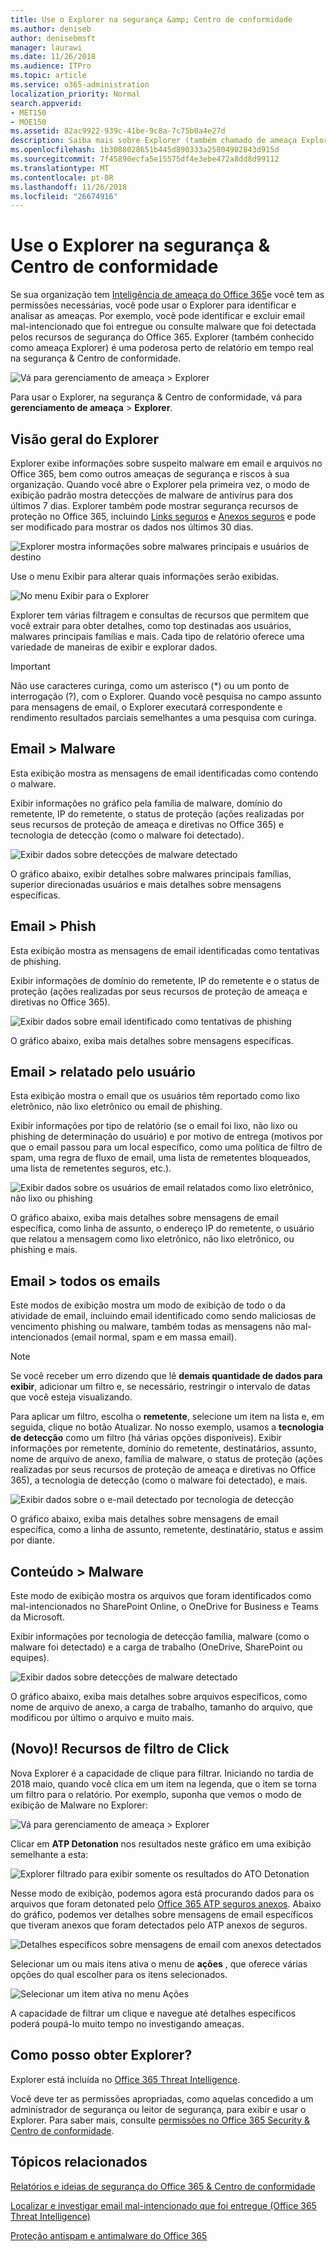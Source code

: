 ```yaml
---
title: Use o Explorer na segurança &amp; Centro de conformidade
ms.author: deniseb
author: denisebmsft
manager: laurawi
ms.date: 11/26/2018
ms.audience: ITPro
ms.topic: article
ms.service: o365-administration
localization_priority: Normal
search.appverid:
- MET150
- MOE150
ms.assetid: 82ac9922-939c-41be-9c8a-7c75b0a4e27d
description: Saiba mais sobre Explorer (também chamado de ameaça Explorer) na segurança &amp; Centro de conformidade.
ms.openlocfilehash: 1b3088028651b445d890333a25804902843d915d
ms.sourcegitcommit: 7f45890ecfa5e15575df4e3ebe472a8dd8d99112
ms.translationtype: MT
ms.contentlocale: pt-BR
ms.lasthandoff: 11/26/2018
ms.locfileid: "26674916"
---
```

# <a name="use-explorer-in-the-security-amp-compliance-center"></a>Use o Explorer na segurança &amp; Centro de conformidade

Se sua organização tem [Inteligência de ameaça do Office 365](office-365-ti.md)e você tem as permissões necessárias, você pode usar o Explorer para identificar e analisar as ameaças. Por exemplo, você pode identificar e excluir email mal-intencionado que foi entregue ou consulte malware que foi detectada pelos recursos de segurança do Office 365. Explorer (também conhecido como ameaça Explorer) é uma poderosa perto de relatório em tempo real na segurança &amp; Centro de conformidade.
  
![Vá para gerenciamento de ameaça \> Explorer](media/cab32fa2-66f1-4ad5-bc1d-2bac4dbeb48c.png)
  
Para usar o Explorer, na segurança &amp; Centro de conformidade, vá para **gerenciamento de ameaça** \> **Explorer**.
      
## <a name="explorer-overview"></a>Visão geral do Explorer

Explorer exibe informações sobre suspeito malware em email e arquivos no Office 365, bem como outros ameaças de segurança e riscos à sua organização. Quando você abre o Explorer pela primeira vez, o modo de exibição padrão mostra detecções de malware de antivírus para dos últimos 7 dias. Explorer também pode mostrar segurança recursos de proteção no Office 365, incluindo [Links seguros](atp-safe-links.md) e [Anexos seguros](atp-safe-attachments.md) e pode ser modificado para mostrar os dados nos últimos 30 dias.
  
![Explorer mostra informações sobre malwares principais e usuários de destino](media/8e8c1582-d6f4-4521-8591-686a1cb01f7e.png)
  
Use o menu Exibir para alterar quais informações serão exibidas.
  
![No menu Exibir para o Explorer](media/2bb34f58-555f-4967-ba55-740334ef1f8e.png)
  
Explorer tem várias filtragem e consultas de recursos que permitem que você extrair para obter detalhes, como top destinadas aos usuários, malwares principais famílias e mais. Cada tipo de relatório oferece uma variedade de maneiras de exibir e explorar dados.

> [!IMPORTANT]
> Não use caracteres curinga, como um asterisco (*) ou um ponto de interrogação (?), com o Explorer. Quando você pesquisa no campo assunto para mensagens de email, o Explorer executará correspondente e rendimento resultados parciais semelhantes a uma pesquisa com curinga.

## <a name="email--malware"></a>Email \> Malware

Esta exibição mostra as mensagens de email identificadas como contendo o malware.  

Exibir informações no gráfico pela família de malware, domínio do remetente, IP do remetente, o status de proteção (ações realizadas por seus recursos de proteção de ameaça e diretivas no Office 365) e tecnologia de detecção (como o malware foi detectado).  

![Exibir dados sobre detecções de malware detectado](media/d11dc568-b091-4159-b261-df13d76b520b.png)         

O gráfico abaixo, exibir detalhes sobre malwares principais famílias, superior direcionadas usuários e mais detalhes sobre mensagens específicas. 

## <a name="email--phish"></a>Email \> Phish

Esta exibição mostra as mensagens de email identificadas como tentativas de phishing.  

Exibir informações de domínio do remetente, IP do remetente e o status de proteção (ações realizadas por seus recursos de proteção de ameaça e diretivas no Office 365). 

![Exibir dados sobre email identificado como tentativas de phishing](media/2e3f97fa-2b99-47f9-afd6-216d10633c50.png) 

O gráfico abaixo, exiba mais detalhes sobre mensagens específicas. 

## <a name="email--user-reported"></a>Email \> relatado pelo usuário

Esta exibição mostra o email que os usuários têm reportado como lixo eletrônico, não lixo eletrônico ou email de phishing.  

Exibir informações por tipo de relatório (se o email foi lixo, não lixo ou phishing de determinação do usuário) e por motivo de entrega (motivos por que o email passou para um local específico, como uma política de filtro de spam, uma regra de fluxo de email, uma lista de remetentes bloqueados, uma lista de remetentes seguros, etc.).  

![Exibir dados sobre os usuários de email relatados como lixo eletrônico, não lixo ou phishing](media/255acd04-0d07-4b29-82af-5060a60c20ab.png)  

O gráfico abaixo, exiba mais detalhes sobre mensagens de email específica, como linha de assunto, o endereço IP do remetente, o usuário que relatou a mensagem como lixo eletrônico, não lixo eletrônico, ou phishing e mais. 

## <a name="email--all-mail"></a>Email \> todos os emails

Este modos de exibição mostra um modo de exibição de todo o da atividade de email, incluindo email identificado como sendo maliciosas de vencimento phishing ou malware, também todas as mensagens não mal-intencionados (email normal, spam e em massa email). 

> [!NOTE]
> Se você receber um erro dizendo que lê **demais quantidade de dados para exibir**, adicionar um filtro e, se necessário, restringir o intervalo de datas que você esteja visualizando. 

Para aplicar um filtro, escolha o **remetente**, selecione um item na lista e, em seguida, clique no botão Atualizar. No nosso exemplo, usamos a **tecnologia de detecção** como um filtro (há várias opções disponíveis). Exibir informações por remetente, domínio do remetente, destinatários, assunto, nome de arquivo de anexo, família de malware, o status de proteção (ações realizadas por seus recursos de proteção de ameaça e diretivas no Office 365), a tecnologia de detecção (como o malware foi detectado), e mais. 

![Exibir dados sobre o e-mail detectado por tecnologia de detecção](media/0c032eb3-6021-4174-9f06-ff8f30c245ca.png) 

O gráfico abaixo, exiba mais detalhes sobre mensagens de email específica, como a linha de assunto, remetente, destinatário, status e assim por diante. 

## <a name="content--malware"></a>Conteúdo \> Malware

Este modo de exibição mostra os arquivos que foram identificados como mal-intencionados no SharePoint Online, o OneDrive for Business e Teams da Microsoft.

Exibir informações por tecnologia de detecção família, malware (como o malware foi detectado) e a carga de trabalho (OneDrive, SharePoint ou equipes). 

![Exibir dados sobre detecções de malware detectado](media/d11dc568-b091-4159-b261-df13d76b520b.png)  

O gráfico abaixo, exiba mais detalhes sobre arquivos específicos, como nome de arquivo de anexo, a carga de trabalho, tamanho do arquivo, que modificou por último o arquivo e muito mais. 
  
## <a name="new-click-to-filter-capabilities"></a>(Novo)! Recursos de filtro de Click

Nova Explorer é a capacidade de clique para filtrar. Iniciando no tardia de 2018 maio, quando você clica em um item na legenda, que o item se torna um filtro para o relatório. Por exemplo, suponha que vemos o modo de exibição de Malware no Explorer:
  
![Vá para gerenciamento de ameaça \> Explorer](media/cab32fa2-66f1-4ad5-bc1d-2bac4dbeb48c.png)
  
Clicar em **ATP Detonation** nos resultados neste gráfico em uma exibição semelhante a esta: 
  
![Explorer filtrado para exibir somente os resultados do ATO Detonation](media/7241d7dd-27bc-467d-9db8-6e806c49df14.png)
  
Nesse modo de exibição, podemos agora está procurando dados para os arquivos que foram detonated pelo [Office 365 ATP seguros anexos](atp-safe-attachments.md). Abaixo do gráfico, podemos ver detalhes sobre mensagens de email específicos que tiveram anexos que foram detectados pelo ATP anexos de seguros.
  
![Detalhes específicos sobre mensagens de email com anexos detectados](media/c91fb05c-d1d4-4085-acc6-f7008a415c2a.png)
  
Selecionar um ou mais itens ativa o menu de **ações** , que oferece várias opções do qual escolher para os itens selecionados. 
  
![Selecionar um item ativa no menu Ações](media/95f127a4-1b2a-4a76-88b9-096e3ba27d1b.png)
  
A capacidade de filtrar um clique e navegue até detalhes específicos poderá poupá-lo muito tempo no investigando ameaças.
  
## <a name="how-do-i-get-explorer"></a>Como posso obter Explorer?

Explorer está incluída no [Office 365 Threat Intelligence](office-365-ti.md). 

Você deve ter as permissões apropriadas, como aquelas concedido a um administrador de segurança ou leitor de segurança, para exibir e usar o Explorer. Para saber mais, consulte [permissões no Office 365 Security &amp; Centro de conformidade](permissions-in-the-security-and-compliance-center.md).
  
## <a name="related-topics"></a>Tópicos relacionados

[Relatórios e ideias de segurança do Office 365 &amp; Centro de conformidade](reports-and-insights-in-security-and-compliance.md)
  
[Localizar e investigar email mal-intencionado que foi entregue (Office 365 Threat Intelligence)](investigate-malicious-email-that-was-delivered.md)
  
[Proteção antispam e antimalware do Office 365](anti-spam-and-anti-malware-protection.md)
  

